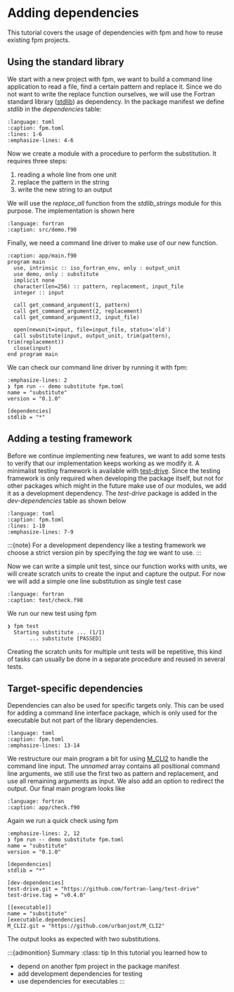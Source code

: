 # Adding dependencies

This tutorial covers the usage of dependencies with fpm and how to reuse existing fpm projects.

## Using the standard library

We start with a new project with fpm, we want to build a command line application to read a file, find a certain pattern and replace it.
Since we do not want to write the replace function ourselves, we will use the Fortran standard library ([stdlib](https://github.com/fortran-lang/stdlib)) as dependency.
In the package manifest we define *stdlib* in the *dependencies* table:

```{literalinclude} ../../src/tutorial/dependencies/fpm.toml
:language: toml
:caption: fpm.toml
:lines: 1-6
:emphasize-lines: 4-6
```

Now we create a module with a procedure to perform the substitution.
It requires three steps:

1. reading a whole line from one unit
2. replace the pattern in the string
3. write the new string to an output

We will use the *replace\_all* function from the *stdlib\_strings* module for this purpose.
The implementation is shown here

```{literalinclude} ../../src/tutorial/dependencies/src/demo.f90
:language: fortran
:caption: src/demo.f90
```

Finally, we need a command line driver to make use of our new function.

```{code-block} fortran
:caption: app/main.f90
program main
  use, intrinsic :: iso_fortran_env, only : output_unit
  use demo, only : substitute
  implicit none
  character(len=256) :: pattern, replacement, input_file
  integer :: input

  call get_command_argument(1, pattern)
  call get_command_argument(2, replacement)
  call get_command_argument(3, input_file)

  open(newunit=input, file=input_file, status='old')
  call substitute(input, output_unit, trim(pattern), trim(replacement))
  close(input)
end program main
```

We can check our command line driver by running it with fpm:

```{code-block} text
:emphasize-lines: 2
❯ fpm run -- demo substitute fpm.toml
name = "substitute"
version = "0.1.0"

[dependencies]
stdlib = "*"
```


## Adding a testing framework

Before we continue implementing new features, we want to add some tests to verify that our implementation keeps working as we modify it.
A minimalist testing framework is available with [test-drive].
Since the testing framework is only required when developing the package itself, but not for other packages which might in the future make use of our modules, we add it as a development dependency.
The *test-drive* package is added in the *dev-dependencies* table as shown below

[test-drive]: https://github.com/fortran-lang/test-drive

```{literalinclude} ../../src/tutorial/dependencies/fpm.toml
:language: toml
:caption: fpm.toml
:lines: 1-10
:emphasize-lines: 7-9
```

:::{note}
For a development dependency like a testing framework we choose a strict version pin by specifying the *tag* we want to use.
:::

Now we can write a simple unit test, since our function works with units, we will create scratch units to create the input and capture the output.
For now we will add a simple one line substitution as single test case

```{literalinclude} ../../src/tutorial/dependencies/test/check.f90
:language: fortran
:caption: test/check.f90
```

We run our new test using fpm

```{code-block} text
❯ fpm test
  Starting substitute ... (1/1)
       ... substitute [PASSED]
```

Creating the scratch units for multiple unit tests will be repetitive, this kind of tasks can usually be done in a separate procedure and reused in several tests.


## Target-specific dependencies

Dependencies can also be used for specific targets only.
This can be used for adding a command line interface package, which is only used for the executable but not part of the library dependencies.

```{literalinclude} ../../src/tutorial/dependencies/fpm.toml
:language: toml
:caption: fpm.toml
:emphasize-lines: 13-14
```

We restructure our main program a bit for using [M\_CLI2] to handle the command line input.
The *unnamed* array contains all positional command line arguments, we still use the first two as pattern and replacement, and use all remaining arguments as input.
We also add an option to redirect the output.
Our final main program looks like

[M\_CLI2]: https://github.com/urbanjost/M_CLI2

```{literalinclude} ../../src/tutorial/dependencies/app/check.f90
:language: fortran
:caption: app/check.f90
```

Again we run a quick check using fpm

```{code-block} text
:emphasize-lines: 2, 12
❯ fpm run -- demo substitute fpm.toml
name = "substitute"
version = "0.1.0"

[dependencies]
stdlib = "*"

[dev-dependencies]
test-drive.git = "https://github.com/fortran-lang/test-drive"
test-drive.tag = "v0.4.0"

[[executable]]
name = "substitute"
[executable.dependencies]
M_CLI2.git = "https://github.com/urbanjost/M_CLI2"
```

The output looks as expected with two substitutions.


:::{admonition} Summary
:class: tip
In this tutorial you learned how to

- depend on another fpm project in the package manifest
- add development dependencies for testing
- use dependencies for executables
:::
